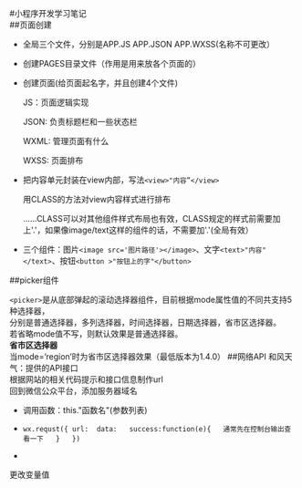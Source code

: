#小程序开发学习笔记  
##页面创建



- 全局三个文件，分别是APP.JS  APP.JSON  APP.WXSS(名称不可更改）

- 创建PAGES目录文件（作用是用来放各个页面的）

- 创建页面(给页面起名字，并且创建4个文件)
	
    JS：页面逻辑实现
	
    JSON: 负责标题栏和一些状态栏
	
    WXML: 管理页面有什么
	
    WXSS: 页面排布

- 把内容单元封装在view内部，写法`<view>"内容”</view>`
	
    用CLASS的方法对view内容样式进行排布

	……CLASS可以对其他组件样式布局也有效，CLASS规定的样式前需要加上'.'，如果像image/text这样的组件的话，不需要加'.'(全局有效）


- 三个组件：图片`<image src='图片路径'></image>`、文字`<text>"内容"</text>`、按钮`<button >"按钮上的字"</button>`

##picker组件


 `<picker>`是从底部弹起的滚动选择器组件，目前根据mode属性值的不同共支持5种选择器，  
  分别是普通选择器，多列选择器，时间选择器，日期选择器，省市区选择器。  
  若省略mode值不写，则默认效果是普通选择器。  
  **省市区选择器**  
  当mode=’region’时为省市区选择器效果（最低版本为1.4.0） 
##网络API
 和风天气：提供的API接口  
根据网站的相关代码提示和接口信息制作url  
回到微信公众平台，添加服务器域名   

- 调用函数：this."函数名"(参数列表)  
   

- `wx.requst({
   url: 
   data:  
   success:function(e){  
通常先在控制台输出查看一下  
      }  
})`  
+
更改变量值
